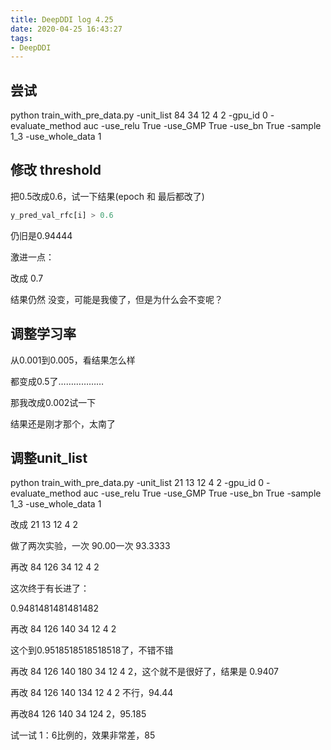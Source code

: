 ```yaml
---
title: DeepDDI log 4.25
date: 2020-04-25 16:43:27
tags:
- DeepDDI
---
```


## 尝试

python train_with_pre_data.py -unit_list 84 34 12 4 2 -gpu_id 0 -evaluate_method auc -use_relu True -use_GMP True -use_bn True -sample 1_3 -use_whole_data 1

## 修改 threshold



把0.5改成0.6，试一下结果(epoch  和  最后都改了)

```python
y_pred_val_rfc[i] > 0.6
```

仍旧是0.94444



激进一点：

改成 0.7



结果仍然 没变，可能是我傻了，但是为什么会不变呢？

## 调整学习率

从0.001到0.005，看结果怎么样

都变成0.5了………………

那我改成0.002试一下



结果还是刚才那个，太南了

## 调整unit_list

python train_with_pre_data.py -unit_list 21 13 12 4 2 -gpu_id 0 -evaluate_method auc -use_relu True -use_GMP True -use_bn True -sample 1_3 -use_whole_data 1



改成 21 13 12 4 2

做了两次实验，一次 90.00一次 93.3333

再改 84 126  34 12 4 2

这次终于有长进了：

0.9481481481481482

再改 84 126  140 34 12 4 2

这个到0.9518518518518518了，不错不错

再改 84 126  140 180 34 12 4 2，这个就不是很好了，结果是 0.9407



再改 84 126 140 134 12 4 2 不行，94.44

再改84 126 140 34 124 2，95.185



试一试 1：6比例的，效果非常差，85

